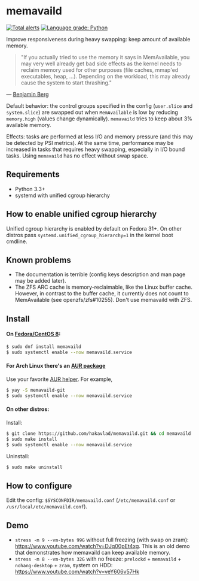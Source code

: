 
# memavaild

[![Total alerts](https://img.shields.io/lgtm/alerts/g/hakavlad/memavaild.svg?logo=lgtm&logoWidth=18)](https://lgtm.com/projects/g/hakavlad/memavaild/alerts/)
[![Language grade: Python](https://img.shields.io/lgtm/grade/python/g/hakavlad/memavaild.svg?logo=lgtm&logoWidth=18)](https://lgtm.com/projects/g/hakavlad/memavaild/context:python)

Improve responsiveness during heavy swapping: keep amount of available memory.

> "If you actually tried to use the memory it says in MemAvailable, you may very well already get bad side effects as the kernel needs to reclaim memory used for other purposes (file caches, mmap'ed executables, heap, …). Depending on the workload, this may already cause the system to start thrashing."

— [Benjamin Berg](https://lists.fedoraproject.org/archives/list/devel@lists.fedoraproject.org/message/3VNHWVRSGPYCFC6LUCNGUBUPSLZJT7OE/)

Default behavior: the control groups specified in the config (`user.slice` and `system.slice`) are swapped out when `MemAvailable` is low by reducing `memory.high` (values change dynamically). `memavaild` tries to keep about 3% available memory.

Effects: tasks are performed at less I/O and memory pressure (and this may be detected by PSI metrics). At the same time, performance may be increased in tasks that requires heavy swapping, especially in I/O bound tasks. Using `memavaild` has no effect without swap space.

## Requirements

- Python 3.3+
- systemd with unified cgroup hierarchy

## How to enable unified cgroup hierarchy

Unified cgroup hierarchy is enabled by default on Fedora 31+. On other distros pass `systemd.unified_cgroup_hierarchy=1` in the kernel boot cmdline.

## Known problems

- The documentation is terrible (config keys description and man page may be added later).
- The ZFS ARC cache is memory-reclaimable, like the Linux buffer cache. However, in contrast to the buffer cache, it currently does not count to MemAvailable (see openzfs/zfs#10255). Don't use memavaild with ZFS.

## Install

#### On [Fedora/CentOS 8](https://src.fedoraproject.org/rpms/memavaild):
```bash
$ sudo dnf install memavaild
$ sudo systemctl enable --now memavaild.service
```

#### For Arch Linux there's an [AUR package](https://aur.archlinux.org/packages/memavaild-git/)

Use your favorite [AUR helper](https://wiki.archlinux.org/index.php/AUR_helpers). For example,
```bash
$ yay -S memavaild-git
$ sudo systemctl enable --now memavaild.service
```

#### On other distros:

Install:
```bash
$ git clone https://github.com/hakavlad/memavaild.git && cd memavaild
$ sudo make install
$ sudo systemctl enable --now memavaild.service
```

Uninstall:
```bash
$ sudo make uninstall
```

## How to configure

Edit the config: `$SYSCONFDIR/memavaild.conf` (`/etc/memavaild.conf` or `/usr/local/etc/memavaild.conf`).

## Demo

- `stress -m 9 --vm-bytes 99G` without full freezing (with swap on zram): https://www.youtube.com/watch?v=DJq00pEt4xg. This is an old demo that demonstrates how memavaild can keep available memory.
- `stress -m 8 --vm-bytes 32G` with no freeze: `prelockd` + `memavaild` + `nohang-desktop` + `zram`, system on HDD: https://www.youtube.com/watch?v=veY606v57Hk

